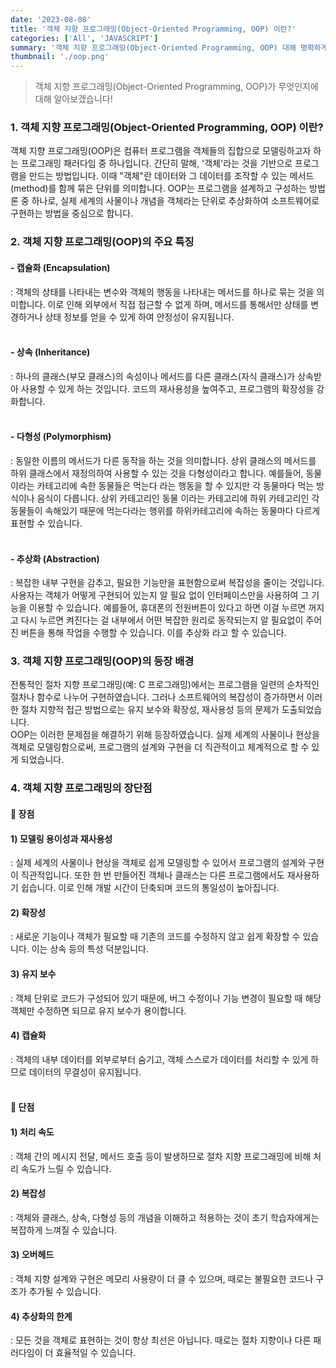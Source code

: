 ```yaml
---
date: '2023-08-08'
title: '객체 지향 프로그래밍(Object-Oriented Programming, OOP) 이란?'
categories: ['All', 'JAVASCRIPT']
summary: '객체 지향 프로그래밍(Object-Oriented Programming, OOP) 대해 명확하게 알아보겠습니다.'
thumbnail: './oop.png'
---
```


> 객체 지향 프로그래밍(Object-Oriented Programming, OOP)가 무엇인지에 대해 알아보겠습니다!

### 1. 객체 지향 프로그래밍(Object-Oriented Programming, OOP) 이란?

객체 지향 프로그래밍(OOP)은 컴퓨터 프로그램을 객체들의 집합으로 모델링하고자 하는 프로그래밍 패러다임 중 하나입니다. 간단히 말해, '객체'라는 것을 기반으로 프로그램을 만드는 방법입니다. 이때 "객체"란 데이터와 그 데이터를 조작할 수 있는 메서드(method)를 함께 묶은 단위를 의미합니다. OOP는 프로그램을 설계하고 구성하는 방법론 중 하나로, 실제 세계의 사물이나 개념을 객체라는 단위로 추상화하여 소프트웨어로 구현하는 방법을 중심으로 합니다.

### 2. 객체 지향 프로그래밍(OOP)의 주요 특징

#### **- 캡슐화 (Encapsulation)**

: 객체의 상태를 나타내는 변수와 객체의 행동을 나타내는 메서드를 하나로 묶는 것을 의미합니다. 이로 인해 외부에서 직접 접근할 수 없게 하며, 메서드를 통해서만 상태를 변경하거나 상태 정보를 얻을 수 있게 하여 안정성이 유지됩니다.
<br/>
<br/>

#### **- 상속 (Inheritance)**

: 하나의 클래스(부모 클래스)의 속성이나 메서드를 다른 클래스(자식 클래스)가 상속받아 사용할 수 있게 하는 것입니다. 코드의 재사용성을 높여주고, 프로그램의 확장성을 강화합니다.
<br/>
<br/>

#### **- 다형성 (Polymorphism)**

: 동일한 이름의 메서드가 다른 동작을 하는 것을 의미합니다. 상위 클래스의 메서드를 하위 클래스에서 재정의하여 사용할 수 있는 것을 다형성이라고 합니다. 예를들어, 동물이라는 카테고리에 속한 동물들은 먹는다 라는 행동을 할 수 있지만 각 동물마다 먹는 방식이나 음식이 다릅니다. 상위 카테고리인 동물 이라는 카테고리에 하위 카테고리인 각 동물들이 속해있기 때문에 먹는다라는 행위를 하위카테고리에 속하는 동물마다 다르게 표현할 수 있습니다.
<br/>
<br/>

#### **- 추상화 (Abstraction)**

: 복잡한 내부 구현을 감추고, 필요한 기능만을 표현함으로써 복잡성을 줄이는 것입니다. 사용자는 객체가 어떻게 구현되어 있는지 알 필요 없이 인터페이스만을 사용하여 그 기능을 이용할 수 있습니다. 예를들어, 휴대폰의 전원버튼이 있다고 하면 이걸 누르면 꺼지고 다시 누르면 켜진다는 걸 내부에서 어떤 복잡한 원리로 동작되는지 알 필요없이 주어진 버튼을 통해 작업을 수행할 수 있습니다. 이를 추상화 라고 할 수 있습니다.

### 3. 객체 지향 프로그래밍(OOP)의 등장 배경

전통적인 절차 지향 프로그래밍(예: C 프로그래밍)에서는 프로그램을 일련의 순차적인 절차나 함수로 나누어 구현하였습니다. 그러나 소프트웨어의 복잡성이 증가하면서 이러한 절차 지향적 접근 방법으로는 유지 보수와 확장성, 재사용성 등의 문제가 도출되었습니다.<br/>
OOP는 이러한 문제점을 해결하기 위해 등장하였습니다. 실제 세계의 사물이나 현상을 객체로 모델링함으로써, 프로그램의 설계와 구현을 더 직관적이고 체계적으로 할 수 있게 되었습니다.

### 4. 객체 지향 프로그래밍의 장단점

#### 📘 장점

#### **1) 모델링 용이성과 재사용성**

: 실제 세계의 사물이나 현상을 객체로 쉽게 모델링할 수 있어서 프로그램의 설계와 구현이 직관적입니다. 또한 한 번 만들어진 객체나 클래스는 다른 프로그램에서도 재사용하기 쉽습니다. 이로 인해 개발 시간이 단축되며 코드의 통일성이 높아집니다.
<br/>

#### **2) 확장성**

: 새로운 기능이나 객체가 필요할 때 기존의 코드를 수정하지 않고 쉽게 확장할 수 있습니다. 이는 상속 등의 특성 덕분입니다.
<br/>

#### **3) 유지 보수**

: 객체 단위로 코드가 구성되어 있기 때문에, 버그 수정이나 기능 변경이 필요할 때 해당 객체만 수정하면 되므로 유지 보수가 용이합니다.
<br/>

#### **4) 캡슐화**

: 객체의 내부 데이터를 외부로부터 숨기고, 객체 스스로가 데이터를 처리할 수 있게 하므로 데이터의 무결성이 유지됩니다.
<br/>
<br/>

#### 📙 단점

#### **1) 처리 속도**

: 객체 간의 메시지 전달, 메서드 호출 등이 발생하므로 절차 지향 프로그래밍에 비해 처리 속도가 느릴 수 있습니다.
<br/>

#### **2) 복잡성**

: 객체와 클래스, 상속, 다형성 등의 개념을 이해하고 적용하는 것이 초기 학습자에게는 복잡하게 느껴질 수 있습니다.
<br/>

#### **3) 오버헤드**

: 객체 지향 설계와 구현은 메모리 사용량이 더 클 수 있으며, 때로는 불필요한 코드나 구조가 추가될 수 있습니다.
<br/>

#### **4) 추상화의 한계**

: 모든 것을 객체로 표현하는 것이 항상 최선은 아닙니다. 때로는 절차 지향이나 다른 패러다임이 더 효율적일 수 있습니다.
<br/>
